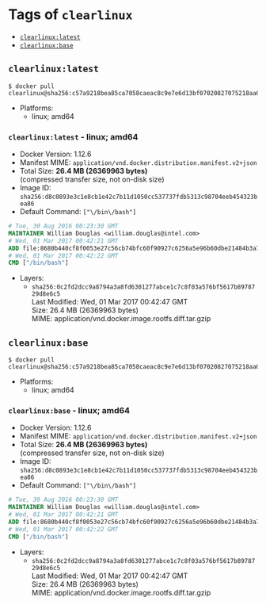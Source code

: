 <!-- THIS FILE IS GENERATED VIA './update-remote.sh' -->

# Tags of `clearlinux`

-	[`clearlinux:latest`](#clearlinuxlatest)
-	[`clearlinux:base`](#clearlinuxbase)

## `clearlinux:latest`

```console
$ docker pull clearlinux@sha256:c57a9218bea85ca7058caeac8c9e7e6d13bf07020827075218aa0db68e76792d
```

-	Platforms:
	-	linux; amd64

### `clearlinux:latest` - linux; amd64

-	Docker Version: 1.12.6
-	Manifest MIME: `application/vnd.docker.distribution.manifest.v2+json`
-	Total Size: **26.4 MB (26369963 bytes)**  
	(compressed transfer size, not on-disk size)
-	Image ID: `sha256:d8c0893e3c1e8cb1e42c7b11d1050cc537737fdb5313c98704eeb454323bea86`
-	Default Command: `["\/bin\/bash"]`

```dockerfile
# Tue, 30 Aug 2016 00:23:30 GMT
MAINTAINER William Douglas <william.douglas@intel.com>
# Wed, 01 Mar 2017 00:42:21 GMT
ADD file:8680b440cf8f0053e27c56cb74bfc60f90927c6256a5e96b60dbe21484b3a717 in / 
# Wed, 01 Mar 2017 00:42:22 GMT
CMD ["/bin/bash"]
```

-	Layers:
	-	`sha256:0c2fd2dcc9a8794a3a8fd6301277abce1c7c8f03a576bf5617b8978729d8e6c5`  
		Last Modified: Wed, 01 Mar 2017 00:42:47 GMT  
		Size: 26.4 MB (26369963 bytes)  
		MIME: application/vnd.docker.image.rootfs.diff.tar.gzip

## `clearlinux:base`

```console
$ docker pull clearlinux@sha256:c57a9218bea85ca7058caeac8c9e7e6d13bf07020827075218aa0db68e76792d
```

-	Platforms:
	-	linux; amd64

### `clearlinux:base` - linux; amd64

-	Docker Version: 1.12.6
-	Manifest MIME: `application/vnd.docker.distribution.manifest.v2+json`
-	Total Size: **26.4 MB (26369963 bytes)**  
	(compressed transfer size, not on-disk size)
-	Image ID: `sha256:d8c0893e3c1e8cb1e42c7b11d1050cc537737fdb5313c98704eeb454323bea86`
-	Default Command: `["\/bin\/bash"]`

```dockerfile
# Tue, 30 Aug 2016 00:23:30 GMT
MAINTAINER William Douglas <william.douglas@intel.com>
# Wed, 01 Mar 2017 00:42:21 GMT
ADD file:8680b440cf8f0053e27c56cb74bfc60f90927c6256a5e96b60dbe21484b3a717 in / 
# Wed, 01 Mar 2017 00:42:22 GMT
CMD ["/bin/bash"]
```

-	Layers:
	-	`sha256:0c2fd2dcc9a8794a3a8fd6301277abce1c7c8f03a576bf5617b8978729d8e6c5`  
		Last Modified: Wed, 01 Mar 2017 00:42:47 GMT  
		Size: 26.4 MB (26369963 bytes)  
		MIME: application/vnd.docker.image.rootfs.diff.tar.gzip
